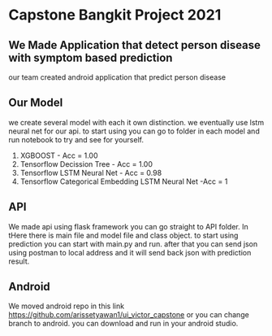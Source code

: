 # Capstone Bangkit Project 2021

## We Made Application that detect person disease with symptom based prediction
our team created android application that predict person disease

## Our Model
we create several model with each it own distinction. we eventually use lstm neural net for our api. to start using you can go to folder in each model and run notebook to try and see for yourself.

1. XGBOOST - Acc = 1.00
2. Tensorflow Decission Tree - Acc = 1.00
3. Tensorflow LSTM Neural Net - Acc = 0.98
4. Tensorflow Categorical Embedding LSTM Neural Net -Acc = 1

## API
We made api using flask framework you can go straight to API folder. In tHere there is main file and model file and class object. to start using prediction you can start with main.py and run. after that you can send json using postman to local address and it will send back json with prediction result.

## Android
We moved android repo in this link https://github.com/arissetyawan1/ui_victor_capstone or you can change branch to android. you can download and run in your android studio.
